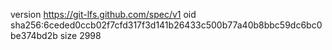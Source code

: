 version https://git-lfs.github.com/spec/v1
oid sha256:6ceded0ccb02f7cfd317f3d141b26433c500b77a40b8bbc59dc6bc0be374bd2b
size 2998
